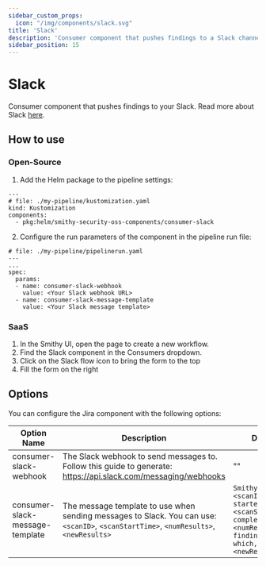 ```yaml
---
sidebar_custom_props:
  icon: "/img/components/slack.svg"
title: 'Slack'
description: 'Consumer component that pushes findings to a Slack channel.'
sidebar_position: 15
---
```


# Slack

Consumer component that pushes findings to your Slack. Read more about
Slack [here](https://slack.com/intl/en-gb/).

## How to use

### Open-Source

1. Add the Helm package to the pipeline settings:

```
---
# file: ./my-pipeline/kustomization.yaml
kind: Kustomization
components:
  - pkg:helm/smithy-security-oss-components/consumer-slack
```

2. Configure the run parameters of the component in the pipeline run file:

```
# file: ./my-pipeline/pipelinerun.yaml
---
...
spec:
  params:
  - name: consumer-slack-webhook
    value: <Your Slack webhook URL>
  - name: consumer-slack-message-template
    value: <Your Slack message template>
```

### SaaS

1. In the Smithy UI, open the page to create a new workflow.
2. Find the Slack component in the Consumers dropdown.
3. Click on the Slack flow icon to bring the form to the top
4. Fill the form on the right

## Options

You can configure the Jira component with the following options:

| Option Name                     | Description                                                                                                                            | Default                                                                                                                      | Type   |
|---------------------------------|----------------------------------------------------------------------------------------------------------------------------------------|------------------------------------------------------------------------------------------------------------------------------|--------|
| consumer-slack-webhook          | The Slack webhook to send messages to. Follow this guide to generate: https://api.slack.com/messaging/webhooks                         | ""                                                                                                                           | String |
| consumer-slack-message-template | The message template to use when sending messages to Slack. You can use: `<scanID>`, `<scanStartTime>`, `<numResults>`, `<newResults>` | ```Smithy scan <scanID>, started at <scanStartTime>, completed with <numResults> findings, out of which, <newResults> new``` | String |
